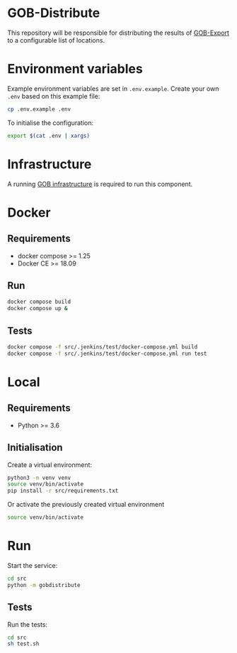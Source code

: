 # GOB-Distribute

This repository will be responsible for distributing the results of [GOB-Export](https://github.com/Amsterdam/GOB-Export) to a configurable list of locations.

# Environment variables
Example environment variables are set in `.env.example`. Create your own `.env` based on this example file:

```bash
cp .env.example .env
```

To initialise the configuration:

```bash
export $(cat .env | xargs)
```

# Infrastructure

A running [GOB infrastructure](https://github.com/Amsterdam/GOB-Infra)
is required to run this component.

# Docker

## Requirements

* docker compose >= 1.25
* Docker CE >= 18.09

## Run

```bash
docker compose build
docker compose up &
```

## Tests

```bash
docker compose -f src/.jenkins/test/docker-compose.yml build
docker compose -f src/.jenkins/test/docker-compose.yml run test
```

# Local

## Requirements

* Python >= 3.6

## Initialisation

Create a virtual environment:

```bash
python3 -m venv venv
source venv/bin/activate
pip install -r src/requirements.txt
```

Or activate the previously created virtual environment

```bash
source venv/bin/activate
```

# Run

Start the service:

```bash
cd src
python -m gobdistribute
```

## Tests

Run the tests:

```bash
cd src
sh test.sh
```

